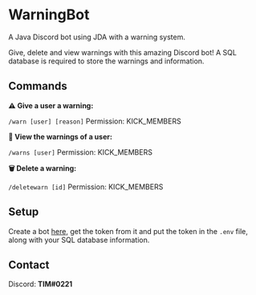 # WarningBot
A Java Discord bot using JDA with a warning system.

Give, delete and view warnings with this amazing Discord bot! A SQL database is required to store the warnings and information.

## Commands
**⚠️ Give a user a warning:**

`/warn [user] [reason]` Permission: KICK_MEMBERS

**👀 View the warnings of a user:**

`/warns [user]` Permission: KICK_MEMBERS

**🗑️ Delete a warning:**

`/deletewarn [id]` Permission: KICK_MEMBERS

## Setup
Create a bot [here](https://discord.com/developers/applications), get the token from it and put the token in the `.env` file, along with your SQL database information.

## Contact
Discord: **TIM#0221**
